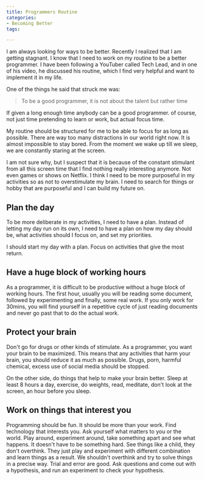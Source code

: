 ```yaml
---
title: Programmers Routine
categories:
- Becoming Better
tags: 

---
```

I am always looking for ways to be better. Recently I realized that I am getting stagnant. I know that I need to work on my routine to be a better programmer. I have been following a YouTuber called Tech Lead, and in one of his video, he discussed his routine, which I find very helpful and want to implement it in my life.

One of the things he said that struck me was:

> To be a good programmer, it is not about the talent but rather time

If given a long enough time anybody can be a good programmer. of course, not just time pretending to learn or work, but actual focus time.

My routine should be structured for me to be able to focus for as long as possible. There are way too many distractions in our world right now. It is almost impossible to stay bored. From the moment we wake up till we sleep, we are constantly staring at the screen.

I am not sure why, but I suspect that it is because of the constant stimulant from all this screen time that I find nothing really interesting anymore.  Not even games or shows on Netflix. I think I need to be more purposeful in my activities so as not to overstimulate my brain. I need to search for things or hobby that are purposeful and I can build my future on.

## Plan the day

To be more deliberate in my activities, I need to have a plan. Instead of letting my day run on its own, I need to have a plan on how my day should be, what activities should I focus on, and set my priorities.

I should start my day with a plan. Focus on activities that give the most return.

## Have a huge block of working hours

As a programmer, it is difficult to be productive without a huge block of working hours. The first hour, usually you will be reading some document, followed by experimenting and finally, some real work. If you only work for 30mins, you will find yourself in a repetitive cycle of just reading documents and never go past that to do the actual work.

## Protect your brain

Don't go for drugs or other kinds of stimulate. As a programmer, you want your brain to be maximized. This means that any activities that harm your brain, you should reduce it as much as possible. Drugs, porn, harmful chemical, excess use of social media should be stopped.

On the other side, do things that help to make your brain better. Sleep at least 8 hours a day, exercise, do weights, read, meditate, don't look at the screen, an hour before you sleep.

## Work on things that interest you

Programming should be fun. It should be more than your work. Find technology that interests you. Ask yourself what matters to you or the world. Play around, experiment around, take something apart and see what happens. It doesn't have to be something hard. See things like a child, they don't overthink. They just play and experiment with different combination and learn things as a result. We shouldn't overthink and try to solve things in a precise way. Trial and error are good. Ask questions and come out with a hypothesis, and run an experiment to check your hypothesis.